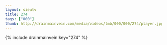 ```yaml
--- 
layout: sieutv
title: 274
tags: ["000"]
thumb: http://drainmainvein.com/media/videos/tmb/000/000/274/player.jpg
---
```

{% include drainmainvein key="274" %} 
